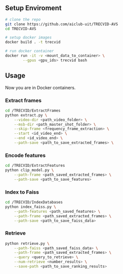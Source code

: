 ## Setup Enviroment

```bash
# clone the repo
git clone https://github.com/aiclub-uit/TRECVID-AVS
cd TRECVID-AVS

# setup docker images
docker build . -t trecvid

# run docker container
docker run -it -v <mount_data_to_container> \
        --gpus <gpu_ids> trecvid bash
```

## Usage

Now you are in Docker containers.

### Extract frames

```bash
cd /TRECVID/ExtractFrames
python extract.py \
    --video-dir <path_video_folder> \
    --msb-dir <path_master_shot_folder> \
    --skip-frame <frequency_frame_extraction> \
    --start <id_video_end> \
    --end <id_video_end> \
    --path-save <path_to_save_extracted_frames> \
```

### Encode features

```bash
cd /TRECVID/ExtractFeatures
python clip_model.py \
    --path-frame <path_saved_extracted_frames> \
    --path-save <path_to_save_features>
```

### Index to Faiss

```bash
cd /TRECVID/IndexDatabases
python index_faiss.py \
    --path-features <path_saved_features> \
    --path-frame <path_saved_extracted_frames> \
    --path-save <path_to_save_faiss_data>
```

### Retrieve

```bash
python retrieve.py \
    --path-faiss <path_saved_faiss_data> \
    --path-frame <path_saved_extracted_frames> \
    --query <query_to_retrieve> \
    --num-retrieve <number_results> \
    --save-path <path_to_save_ranking_results>
```
